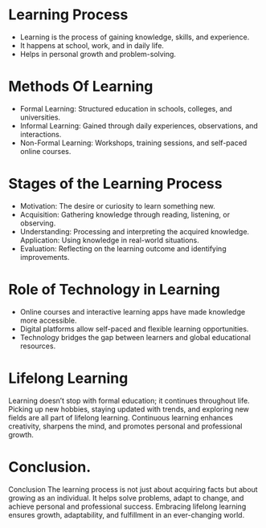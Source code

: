 # Learning Process
* Learning is the process of gaining knowledge, skills, and experience.
* It happens at school, work, and in daily life.
* Helps in personal growth and problem-solving.


# Methods Of Learning

* Formal Learning: Structured education in schools, colleges, and universities.
* Informal Learning: Gained through daily experiences, observations, and interactions.
* Non-Formal Learning: Workshops, training sessions, and self-paced online courses.

#  Stages of the Learning Process
* Motivation: The desire or curiosity to learn something new.
* Acquisition: Gathering knowledge through reading, listening, or observing.
* Understanding: Processing and interpreting the acquired knowledge.
Application: Using knowledge in real-world situations.
* Evaluation: Reflecting on the learning outcome and identifying improvements.

# Role of Technology in Learning
* Online courses and interactive learning apps have made knowledge more accessible.
* Digital platforms allow self-paced and flexible learning opportunities.
* Technology bridges the gap between learners and global educational resources.

# Lifelong Learning

Learning doesn’t stop with formal education; it continues throughout life. Picking up new hobbies, staying updated with trends, and exploring new fields are all part of lifelong learning. Continuous learning enhances creativity, sharpens the mind, and promotes personal and professional growth.

# Conclusion.

Conclusion
The learning process is not just about acquiring facts but about growing as an individual. It helps solve problems, adapt to change, and achieve personal and professional success. Embracing lifelong learning ensures growth, adaptability, and fulfillment in an ever-changing world.